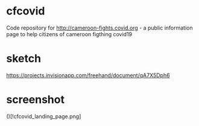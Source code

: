 # cfcovid
Code repository for http://cameroon-fights.covid.org - a public information page to help citizens of cameroon figthing covid19

# sketch
https://projects.invisionapp.com/freehand/document/qA7X5Dph6

# screenshot
()[!cfcovid_landing_page.png]

